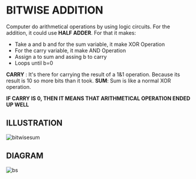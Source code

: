 # BITWISE ADDITION
Computer do arithmetical operations by using logic circuits. For the addition, it could use __HALF ADDER__.
For that it makes:
- Take a and b and for the sum variable, it make XOR Operation
- For the carry variable, it make AND Operation
- Assign a to sum and assing b to carry
- Loops until b=0

__CARRY__ : It's there for carrying the result of a 1&1 operation. Because its result is 10 so more bits than it took.
__SUM__: Sum is like a normal XOR operation.

__IF CARRY IS 0, THEN IT MEANS THAT ARITHMETICAL OPERATION ENDED UP WELL__

## ILLUSTRATION

![bitwisesum](https://user-images.githubusercontent.com/89015461/183761074-881722aa-eb61-4ed6-818c-261cc9b168ff.png)

## DIAGRAM

![bs](https://user-images.githubusercontent.com/89015461/183761129-3b9f8818-a99c-4d7b-a366-2281962284da.png)
